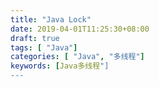```yaml
---
title: "Java Lock"
date: 2019-04-01T11:25:30+08:00
draft: true
tags: [ "Java"]
categories: [ "Java", "多线程"]
keywords: [Java多线程"]
---
```


